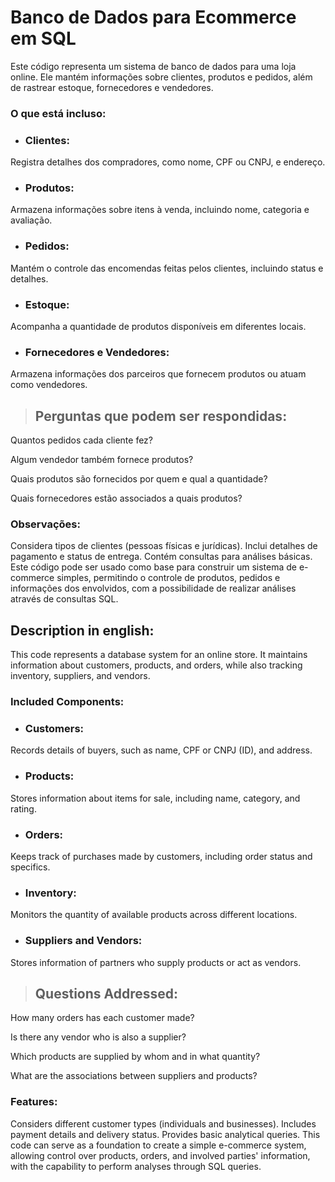 # Banco de Dados para Ecommerce em SQL 

Este código representa um sistema de banco de dados para uma loja online. Ele mantém informações sobre clientes, produtos e pedidos, além de rastrear estoque, fornecedores e vendedores.

### O que está incluso:

- ### Clientes: 
Registra detalhes dos compradores, como nome, CPF ou CNPJ, e endereço.

- ### Produtos: 
Armazena informações sobre itens à venda, incluindo nome, categoria e avaliação.

- ### Pedidos: 
Mantém o controle das encomendas feitas pelos clientes, incluindo status e detalhes.

- ### Estoque: 
Acompanha a quantidade de produtos disponíveis em diferentes locais.

- ### Fornecedores e Vendedores: 
Armazena informações dos parceiros que fornecem produtos ou atuam como vendedores.


> ## Perguntas que podem ser respondidas:

Quantos pedidos cada cliente fez?

Algum vendedor também fornece produtos?

Quais produtos são fornecidos por quem e qual a quantidade?

Quais fornecedores estão associados a quais produtos?

### Observações:

Considera tipos de clientes (pessoas físicas e jurídicas).
Inclui detalhes de pagamento e status de entrega.
Contém consultas para análises básicas.
Este código pode ser usado como base para construir um sistema de e-commerce simples, permitindo o controle de produtos, pedidos e 
informações dos envolvidos, com a possibilidade de realizar análises através de consultas SQL.

## Description in english: 

This code represents a database system for an online store. It maintains information about customers, products, and orders, while also tracking inventory, suppliers, and vendors.

### Included Components:

- ### Customers:
Records details of buyers, such as name, CPF or CNPJ (ID), and address.

- ### Products:
Stores information about items for sale, including name, category, and rating.

- ### Orders: 
Keeps track of purchases made by customers, including order status and specifics.

- ### Inventory: 
Monitors the quantity of available products across different locations.

- ### Suppliers and Vendors: 
Stores information of partners who supply products or act as vendors.

> ## Questions Addressed:

How many orders has each customer made?

Is there any vendor who is also a supplier?

Which products are supplied by whom and in what quantity?

What are the associations between suppliers and products?

### Features:

Considers different customer types (individuals and businesses).
Includes payment details and delivery status.
Provides basic analytical queries.
This code can serve as a foundation to create a simple e-commerce system, allowing control over products, orders, and involved parties' information, with the capability to perform analyses through SQL queries.
